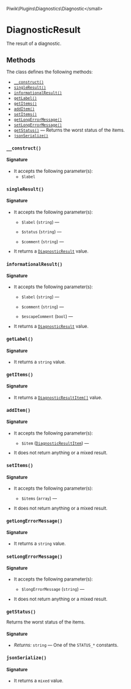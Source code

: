 <small>Piwik\Plugins\Diagnostics\Diagnostic\</small>

DiagnosticResult
================

The result of a diagnostic.

Methods
-------

The class defines the following methods:

- [`__construct()`](#__construct)
- [`singleResult()`](#singleresult)
- [`informationalResult()`](#informationalresult)
- [`getLabel()`](#getlabel)
- [`getItems()`](#getitems)
- [`addItem()`](#additem)
- [`setItems()`](#setitems)
- [`getLongErrorMessage()`](#getlongerrormessage)
- [`setLongErrorMessage()`](#setlongerrormessage)
- [`getStatus()`](#getstatus) &mdash; Returns the worst status of the items.
- [`jsonSerialize()`](#jsonserialize)

<a name="__construct" id="__construct"></a>
<a name="__construct" id="__construct"></a>
### `__construct()`

#### Signature

-  It accepts the following parameter(s):
    - `$label`
      

<a name="singleresult" id="singleresult"></a>
<a name="singleResult" id="singleResult"></a>
### `singleResult()`

#### Signature

-  It accepts the following parameter(s):
    - `$label` (`string`) &mdash;
      
    - `$status` (`string`) &mdash;
      
    - `$comment` (`string`) &mdash;
      
- It returns a [`DiagnosticResult`](../../../../Piwik/Plugins/Diagnostics/Diagnostic/DiagnosticResult.md) value.

<a name="informationalresult" id="informationalresult"></a>
<a name="informationalResult" id="informationalResult"></a>
### `informationalResult()`

#### Signature

-  It accepts the following parameter(s):
    - `$label` (`string`) &mdash;
      
    - `$comment` (`string`) &mdash;
      
    - `$escapeComment` (`bool`) &mdash;
      
- It returns a [`DiagnosticResult`](../../../../Piwik/Plugins/Diagnostics/Diagnostic/DiagnosticResult.md) value.

<a name="getlabel" id="getlabel"></a>
<a name="getLabel" id="getLabel"></a>
### `getLabel()`

#### Signature

- It returns a `string` value.

<a name="getitems" id="getitems"></a>
<a name="getItems" id="getItems"></a>
### `getItems()`

#### Signature

- It returns a [`DiagnosticResultItem[]`](../../../../Piwik/Plugins/Diagnostics/Diagnostic/DiagnosticResultItem.md) value.

<a name="additem" id="additem"></a>
<a name="addItem" id="addItem"></a>
### `addItem()`

#### Signature

-  It accepts the following parameter(s):
    - `$item` ([`DiagnosticResultItem`](../../../../Piwik/Plugins/Diagnostics/Diagnostic/DiagnosticResultItem.md)) &mdash;
      
- It does not return anything or a mixed result.

<a name="setitems" id="setitems"></a>
<a name="setItems" id="setItems"></a>
### `setItems()`

#### Signature

-  It accepts the following parameter(s):
    - `$items` (`array`) &mdash;
      
- It does not return anything or a mixed result.

<a name="getlongerrormessage" id="getlongerrormessage"></a>
<a name="getLongErrorMessage" id="getLongErrorMessage"></a>
### `getLongErrorMessage()`

#### Signature

- It returns a `string` value.

<a name="setlongerrormessage" id="setlongerrormessage"></a>
<a name="setLongErrorMessage" id="setLongErrorMessage"></a>
### `setLongErrorMessage()`

#### Signature

-  It accepts the following parameter(s):
    - `$longErrorMessage` (`string`) &mdash;
      
- It does not return anything or a mixed result.

<a name="getstatus" id="getstatus"></a>
<a name="getStatus" id="getStatus"></a>
### `getStatus()`

Returns the worst status of the items.

#### Signature


- *Returns:*  `string` &mdash;
    One of the `STATUS_*` constants.

<a name="jsonserialize" id="jsonserialize"></a>
<a name="jsonSerialize" id="jsonSerialize"></a>
### `jsonSerialize()`

#### Signature

- It returns a `mixed` value.

